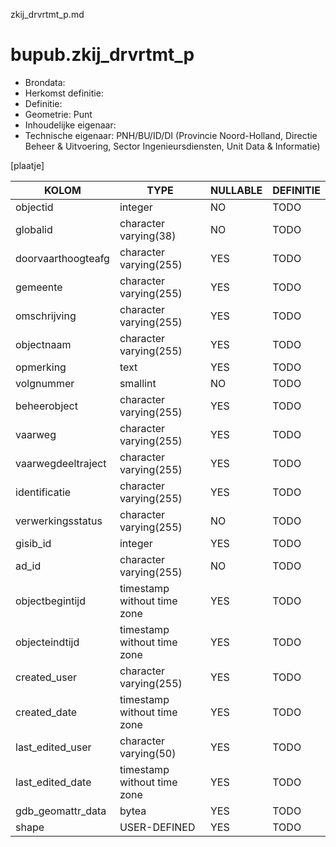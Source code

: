 zkij_drvrtmt_p.md

# bupub.zkij_drvrtmt_p


* Brondata: 
* Herkomst definitie: 
* Definitie: 
* Geometrie: Punt
* Inhoudelijke eigenaar: 
* Technische eigenaar: PNH/BU/ID/DI (Provincie Noord-Holland, Directie Beheer & Uitvoering, Sector Ingenieursdiensten, Unit Data & Informatie)

[plaatje]


|KOLOM                            |TYPE                       |NULLABLE|DEFINITIE|
|------                           |----                       |-----   |-----    |
|objectid                         |integer                    |NO      |TODO|
|globalid                         |character varying(38)      |NO      |TODO|
|doorvaarthoogteafg               |character varying(255)     |YES     |TODO|
|gemeente                         |character varying(255)     |YES     |TODO|
|omschrijving                     |character varying(255)     |YES     |TODO|
|objectnaam                       |character varying(255)     |YES     |TODO|
|opmerking                        |text                       |YES     |TODO|
|volgnummer                       |smallint                   |NO      |TODO|
|beheerobject                     |character varying(255)     |YES     |TODO|
|vaarweg                          |character varying(255)     |YES     |TODO|
|vaarwegdeeltraject               |character varying(255)     |YES     |TODO|
|identificatie                    |character varying(255)     |YES     |TODO|
|verwerkingsstatus                |character varying(255)     |NO      |TODO|
|gisib_id                         |integer                    |YES     |TODO|
|ad_id                            |character varying(255)     |NO      |TODO|
|objectbegintijd                  |timestamp without time zone|YES     |TODO|
|objecteindtijd                   |timestamp without time zone|YES     |TODO|
|created_user                     |character varying(255)     |YES     |TODO|
|created_date                     |timestamp without time zone|YES     |TODO|
|last_edited_user                 |character varying(50)      |YES     |TODO|
|last_edited_date                 |timestamp without time zone|YES     |TODO|
|gdb_geomattr_data                |bytea                      |YES     |TODO|
|shape                            |USER-DEFINED               |YES     |TODO|

